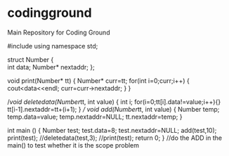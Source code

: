 codingground
============

Main Repository for Coding Ground

#include <iostream>
using namespace std;

struct Number
{   
    int data;
    Number* nextaddr;
};

void print(Number* tt)
{
      Number* curr=tt;
      for(int i=0;curr;i++)
        {
            cout<<curr->data<<endl;
            curr=curr->nextaddr;
        }
}

/*void deletedata(Number*tt, int value)
{
    int i;
    for(i=0;tt[i].data!=value;i++){}
    tt[i-1].nextaddr=tt+(i+1);
}
*/
void add(Number*tt, int value)
{
    Number temp;
    temp.data=value;
    temp.nextaddr=NULL;
    tt.nextaddr=temp;
}

int main ()
{
   Number test;
   test.data=8;
   test.nextaddr=NULL;
   add(test,10);
   print(test);
   //deletedata(test,3);
   //print(test);
   return 0;
}
//do the ADD in the main() to test whether it is the scope problem
